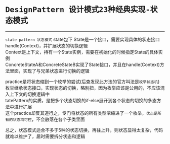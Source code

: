 # `DesignPattern 设计模式23种经典实现-状态模式`

---

`state pattern 状态模式`
state包下
State是一个接口，需要实现具体的状态接口handle(Context)，并扩展状态的切换逻辑  
Context是上下文，持有一个State实例，需要在初始化的时候指定State的具体实例  
ConcreteStateA和ConcreteStateB实现了State接口，并且在handle(Context)方法里面，实现了与兄弟状态进行切换的逻辑  

practice是将状态缩到一个枚举的尝试(后查发现此方法的官方叫法是`枚举状态机`)  
枚举继承状态接口，实现状态的切换，略别扭，因为枚举应该是公用的，不应该混入上下文的切换逻辑中  
tatePattern的实质，是把多个状态切换的if-else展开到各个状态的切换的多态方法中进行扩展  
这个practice却反其道行之，专门将状态的所有类型浓缩进了一个枚举，`优点是所有的状态均可控`，不会散落在各个子类里面  

总之，状态模式适合不多于5种的状态切换，再往上升，则状态显得太复杂，代码就难以维护了，届时需要拆分状态和逻辑  
